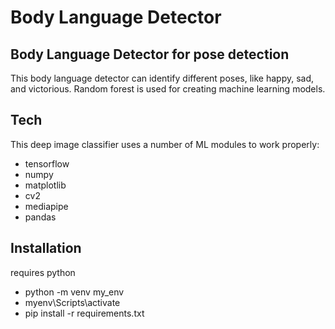 # Body Language Detector
## Body Language Detector for pose detection

This body language detector can identify different poses, like happy, sad, and victorious. Random forest is used for creating machine learning models.

## Tech

This deep image classifier uses a number of ML modules to work properly:

- tensorflow
- numpy
- matplotlib
- cv2
- mediapipe
- pandas

## Installation

requires python

- python -m venv my_env
- myenv\Scripts\activate
- pip install -r requirements.txt
